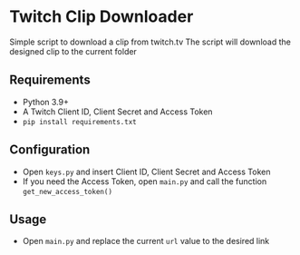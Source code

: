 # Twitch Clip Downloader
Simple script to download a clip from twitch.tv
The script will download the designed clip to the current folder

## Requirements

- Python 3.9+
- A Twitch Client ID, Client Secret and Access Token
-  ```pip install requirements.txt```

## Configuration
- Open ```keys.py``` and insert Client ID, Client Secret and Access Token
- If you need the Access Token, open ```main.py``` and call the function ```get_new_access_token()```

## Usage
- Open ```main.py``` and replace the current ```url``` value to the desired link